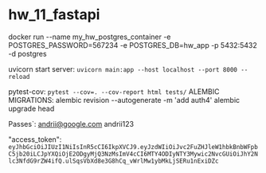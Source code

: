 # hw_11_fastapi

docker run --name my_hw_postgres_container -e POSTGRES_PASSWORD=567234 -e POSTGRES_DB=hw_app -p 5432:5432 -d postgres

uvicorn start server: ```uvicorn main:app --host localhost --port 8000 --reload```

pytest-cov: ```pytest --cov=. --cov-report html tests/```
ALEMBIC MIGRATIONS:
alembic revision --autogenerate -m 'add auth4'
alembic upgrade head 


Passes`:
andrii@google.com
andrii123

"access_token": ```eyJhbGciOiJIUzI1NiIsInR5cCI6IkpXVCJ9.eyJzdWIiOiJvc2FuZHJleW1hbkBnbWFpbC5jb20iLCJpYXQiOjE2ODgyMjQ3NzMsImV4cCI6MTY4ODIyNTY3Mywic2NvcGUiOiJhY2Nlc3NfdG9rZW4ifQ.ulSqsVbXd8e3G8hCq_vWrlMw1ybMkLjSERu1nExiDZc```
